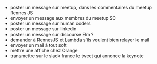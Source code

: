 * poster un message sur meetup, dans les commentaires du meetup Rennes JS
* envoyer un message aux membres du meetup SC
* poster un message sur human coders
* poster un message sur linkedin
* poster un message sur discourse Elm ?
* demander à RennesJS et Lambda s'ils veulent bien relayer le mail
* envoyer un mail à tout soft
* mettre une affiche chez Orange
* transmettre sur le slack france le tweet qui annonce la keynote



